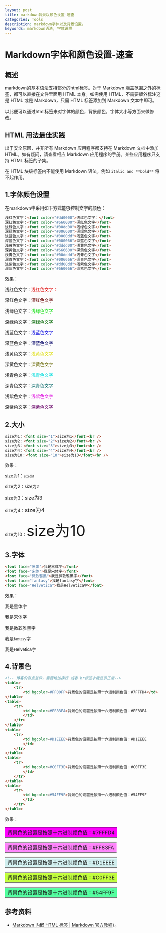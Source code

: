 ```yaml
---
layout: post
title: markdown背景以颜色设置-速查
categories: Tools
description: markdown字体以及背景设置。
keywords: markdown语法, 字体设置
---
```


# Markdown字体和颜色设置-速查

## 概述

markdown的基本语法支持部分的html标签。对于 Markdown 涵盖范围之外的标签，都可以直接在文件里面用 HTML 本身。如需使用 HTML，不需要额外标注这是 HTML 或是 Markdown，只需 HTML 标签添加到 Markdown 文本中即可。



以此便可以通过html标签来对字体的颜色，背景颜色，字体大小等方面来做修改。

## HTML 用法最佳实践

出于安全原因，并非所有 Markdown 应用程序都支持在 Markdown 文档中添加 HTML。如有疑问，请查看相应 Markdown 应用程序的手册。某些应用程序只支持 HTML 标签的子集。

在 HTML 块级标签内不能使用 Markdown 语法。例如 `italic and **bold**` 将不起作用。

## 1.字体颜色设置

在markdown中采用如下方式能够控制文字的颜色：

~~~html
浅红色文字：<font color="#dd0000">浅红色文字：</font>
深红色文字：<font color="#660000">深红色文字</font>
浅绿色文字：<font color="#00dd00">浅绿色文字</font> 
深绿色文字：<font color="#006600">深绿色文字</font> 
浅蓝色文字：<font color="#0000dd">浅蓝色文字</font> 
深蓝色文字：<font color="#000066">深蓝色文字</font> 
浅黄色文字：<font color="#dddd00">浅黄色文字</font> 
深黄色文字：<font color="#666600">深黄色文字</font> 
浅青色文字：<font color="#00dddd">浅青色文字</font> 
深青色文字：<font color="#006666">深青色文字</font> 
浅紫色文字：<font color="#dd00dd">浅紫色文字</font> 
深紫色文字：<font color="#660066">深紫色文字</font> 

~~~

效果：

浅红色文字：<font color="#dd0000">浅红色文字：</font>

深红色文字：<font color="#660000">深红色文字</font>

浅绿色文字：<font color="#00dd00">浅绿色文字</font> 

深绿色文字：<font color="#006600">深绿色文字</font> 

浅蓝色文字：<font color="#0000dd">浅蓝色文字</font> 

深蓝色文字：<font color="#000066">深蓝色文字</font> 

浅黄色文字：<font color="#dddd00">浅黄色文字</font> 

深黄色文字：<font color="#666600">深黄色文字</font> 

浅青色文字：<font color="#00dddd">浅青色文字</font> 

深青色文字：<font color="#006666">深青色文字</font> 

浅紫色文字：<font color="#dd00dd">浅紫色文字</font> 

深紫色文字：<font color="#660066">深紫色文字</font> 

## 2.大小

~~~html
size为1：<font size="1">size为1</font><br /> 
size为2：<font size="2">size为2</font><br /> 
size为3：<font size="3">size为3</font><br /> 
size为4：<font size="4">size为4</font><br /> 
size为10：<font size="10">size为10</font><br /> 
~~~

效果：

size为1：<font size="1">size为1</font> 

size为2：<font size="2">size为2</font> 

size为3：<font size="3">size为3</font> 

size为4：<font size="4">size为4</font> 

size为10：<font size="10">size为10</font> 



## 3.字体

~~~html
<font face="黑体">我是黑体字</font>
<font face="宋体">我是宋体字</font>
<font face="微软雅黑">我是微软雅黑字</font>
<font face="fantasy">我是fantasy字</font>
<font face="Helvetica">我是Helvetica字</font>
~~~

效果：

<font face="黑体">我是黑体字</font>

<font face="宋体">我是宋体字</font>

<font face="微软雅黑">我是微软雅黑字</font>

<font face="fantasy">我是fantasy字</font>

<font face="Helvetica">我是Helvetica字</font>



## 4.背景色

~~~html
<!-- 博客的有点差异，需要增加换行 或者 br标签才能显示正常-->
<table>
    <tr>
        <td bgcolor=#FF00FF>背景色的设置是按照十六进制颜色值：#7FFFD4</td>		</tr>
</table>
<table>
    <tr>
        <td bgcolor=#FF83FA>背景色的设置是按照十六进制颜色值：#FF83FA
        </td>
    </tr>
</table>
<table>
    <tr>
        <td bgcolor=#D1EEEE>背景色的设置是按照十六进制颜色值：#D1EEEE
        </td>
    </tr>
</table>
<table>
    <tr>
        <td bgcolor=#C0FF3E>背景色的设置是按照十六进制颜色值：#C0FF3E
        </td>
    </tr>
</table>
<table>
    <tr>
        <td bgcolor=#54FF9F>背景色的设置是按照十六进制颜色值：#54FF9F
        </td>
    </tr>
</table>
~~~

效果：

<table><tr><td bgcolor=#FF00FF>背景色的设置是按照十六进制颜色值：#7FFFD4</td></tr></table>



<table><tr><td bgcolor=#FF83FA>背景色的设置是按照十六进制颜色值：#FF83FA</td></tr></table>



<table><tr><td bgcolor=#D1EEEE>背景色的设置是按照十六进制颜色值：#D1EEEE</td></tr></table>



<table><tr><td bgcolor=#C0FF3E>背景色的设置是按照十六进制颜色值：#C0FF3E</td></tr></table>



<table><tr><td bgcolor=#54FF9F>背景色的设置是按照十六进制颜色值：#54FF9F</td></tr></table>





## 参考资料

- [Markdown 内嵌 HTML 标签 | Markdown 官方教程](https://markdown.com.cn/basic-syntax/htmls.html)）。

